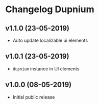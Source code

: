 # Changelog Dupnium

## v1.1.0 (23-05-2019)
- Auto update localizable ui elements

## v1.0.1 (23-05-2019)
- `dupnium` instance in UI elements

## v1.0.0 (08-05-2019)
- Initial public release
